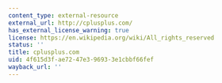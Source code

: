 ```yaml
---
content_type: external-resource
external_url: http://cplusplus.com/
has_external_license_warning: true
license: https://en.wikipedia.org/wiki/All_rights_reserved
status: ''
title: cplusplus.com
uid: 4f615d3f-ae72-47e3-9693-3e1cbbf66fef
wayback_url: ''
---
```

